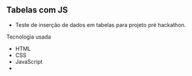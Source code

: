 ## Tabelas com JS

- Teste de inserção de dados em tabelas para projeto pré hackathon.

Tecnologia usada
- HTML
- CSS
- JavaScript
- 